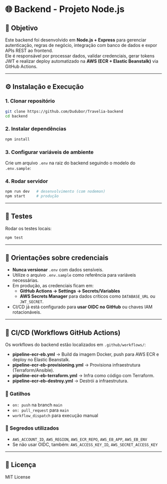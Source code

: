# 🌐 Backend - Projeto Node.js

## 📌 Objetivo
Este backend foi desenvolvido em **Node.js + Express** para gerenciar autenticação, regras de negócio, integração com banco de dados e expor APIs REST ao frontend.  
Ele é responsável por processar dados, validar credenciais, gerar tokens JWT e realizar deploy automatizado na **AWS (ECR + Elastic Beanstalk)** via GitHub Actions.

---

## ⚙️ Instalação e Execução

### 1. Clonar repositório
```bash
git clone https://github.com/Dudubor/Travelia-backend
cd backend
```

### 2. Instalar dependências
```bash
npm install
```

### 3. Configurar variáveis de ambiente
Crie um arquivo `.env` na raiz do backend seguindo o modelo do `.env.sample`:


### 4. Rodar servidor
```bash
npm run dev   # desenvolvimento (com nodemon)
npm start     # produção
```

---

## 🧪 Testes

Rodar os testes locais:
```bash
npm test
```

---

## 🔑 Orientações sobre credenciais

- **Nunca versionar** `.env` com dados sensíveis.
- Utilize o arquivo `.env.sample` como referência para variáveis necessárias.
- Em produção, as credenciais ficam em:
  - **GitHub Actions → Settings → Secrets/Variables**
  - **AWS Secrets Manager** para dados críticos como `DATABASE_URL` ou `JWT_SECRET`.
- CI/CD já está configurado para **usar OIDC no GitHub** ou chaves IAM rotacionáveis.

---

## 🔄 CI/CD (Workflows GitHub Actions)

Os workflows do backend estão localizados em `.github/workflows/`:

- **pipeline-ecr-eb.yml** → Build da imagem Docker, push para AWS ECR e deploy no Elastic Beanstalk.  
- **pipeline-ecr-eb-provisioning.yml** → Provisiona infraestrutura (Terraform/Ansible).  
- **pipeline-ecr-eb-terraform.yml** → Infra como código com Terraform.  
- **pipeline-ecr-eb-destroy.yml** → Destrói a infraestrutura.  

### 🔧 Gatilhos
- `on: push` na branch `main`
- `on: pull_request` para `main`
- `workflow_dispatch` para execução manual

### 🔐 Segredos utilizados
- `AWS_ACCOUNT_ID`, `AWS_REGION`, `AWS_ECR_REPO`, `AWS_EB_APP`, `AWS_EB_ENV`
- Se não usar OIDC, também: `AWS_ACCESS_KEY_ID`, `AWS_SECRET_ACCESS_KEY`

---

## 📜 Licença
MIT License
